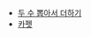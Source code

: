 - [두 수 뽑아서 더하기](https://thdwlsgus0.tistory.com/135)
- [카펫](https://blog.naver.com/thdwlsgus0/222478439366)